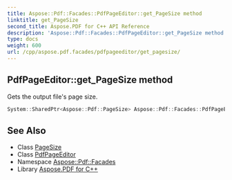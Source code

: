 ```yaml
---
title: Aspose::Pdf::Facades::PdfPageEditor::get_PageSize method
linktitle: get_PageSize
second_title: Aspose.PDF for C++ API Reference
description: 'Aspose::Pdf::Facades::PdfPageEditor::get_PageSize method. Gets the output file''s page size in C++.'
type: docs
weight: 600
url: /cpp/aspose.pdf.facades/pdfpageeditor/get_pagesize/
---
```

## PdfPageEditor::get_PageSize method


Gets the output file's page size.

```cpp
System::SharedPtr<Aspose::Pdf::PageSize> Aspose::Pdf::Facades::PdfPageEditor::get_PageSize()
```

## See Also

* Class [PageSize](../../../aspose.pdf/pagesize/)
* Class [PdfPageEditor](../)
* Namespace [Aspose::Pdf::Facades](../../)
* Library [Aspose.PDF for C++](../../../)
